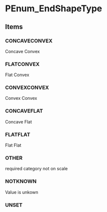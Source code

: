 # PEnum_EndShapeType

## Items

### CONCAVECONVEX
Concave Convex

### FLATCONVEX
Flat Convex

### CONVEXCONVEX
Convex Convex

### CONCAVEFLAT
Concave Flat

### FLATFLAT
Flat Flat

### OTHER
required category not on scale

### NOTKNOWN
Value is unkown

### UNSET
Value has not been specified
